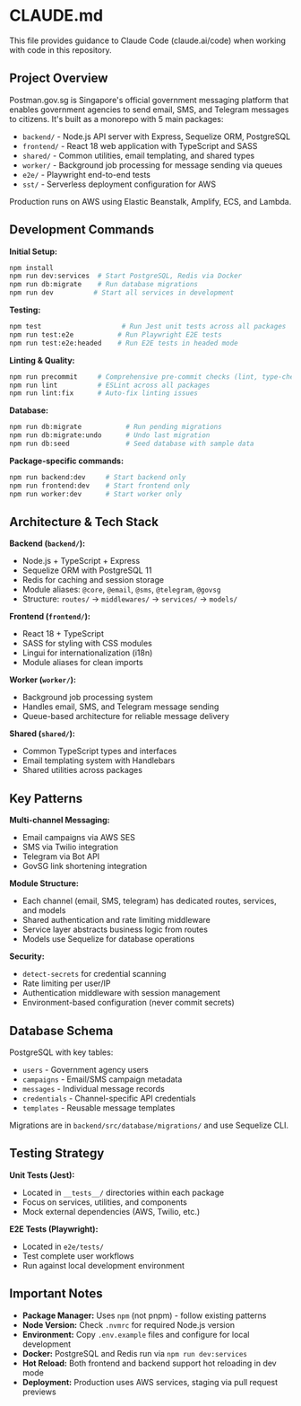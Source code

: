 # CLAUDE.md

This file provides guidance to Claude Code (claude.ai/code) when working with code in this repository.

## Project Overview

Postman.gov.sg is Singapore's official government messaging platform that enables government agencies to send email, SMS, and Telegram messages to citizens. It's built as a monorepo with 5 main packages:

- `backend/` - Node.js API server with Express, Sequelize ORM, PostgreSQL
- `frontend/` - React 18 web application with TypeScript and SASS
- `shared/` - Common utilities, email templating, and shared types
- `worker/` - Background job processing for message sending via queues
- `e2e/` - Playwright end-to-end tests
- `sst/` - Serverless deployment configuration for AWS

Production runs on AWS using Elastic Beanstalk, Amplify, ECS, and Lambda.

## Development Commands

**Initial Setup:**
```bash
npm install
npm run dev:services  # Start PostgreSQL, Redis via Docker
npm run db:migrate    # Run database migrations
npm run dev          # Start all services in development
```

**Testing:**
```bash
npm test                    # Run Jest unit tests across all packages
npm run test:e2e           # Run Playwright E2E tests
npm run test:e2e:headed    # Run E2E tests in headed mode
```

**Linting & Quality:**
```bash
npm run precommit     # Comprehensive pre-commit checks (lint, type-check, format)
npm run lint          # ESLint across all packages
npm run lint:fix      # Auto-fix linting issues
```

**Database:**
```bash
npm run db:migrate           # Run pending migrations
npm run db:migrate:undo      # Undo last migration
npm run db:seed              # Seed database with sample data
```

**Package-specific commands:**
```bash
npm run backend:dev     # Start backend only
npm run frontend:dev    # Start frontend only  
npm run worker:dev      # Start worker only
```

## Architecture & Tech Stack

**Backend (`backend/`):**
- Node.js + TypeScript + Express
- Sequelize ORM with PostgreSQL 11
- Redis for caching and session storage
- Module aliases: `@core`, `@email`, `@sms`, `@telegram`, `@govsg`
- Structure: `routes/` → `middlewares/` → `services/` → `models/`

**Frontend (`frontend/`):**
- React 18 + TypeScript
- SASS for styling with CSS modules
- Lingui for internationalization (i18n)
- Module aliases for clean imports

**Worker (`worker/`):**
- Background job processing system
- Handles email, SMS, and Telegram message sending
- Queue-based architecture for reliable message delivery

**Shared (`shared/`):**
- Common TypeScript types and interfaces
- Email templating system with Handlebars
- Shared utilities across packages

## Key Patterns

**Multi-channel Messaging:**
- Email campaigns via AWS SES
- SMS via Twilio integration  
- Telegram via Bot API
- GovSG link shortening integration

**Module Structure:**
- Each channel (email, SMS, telegram) has dedicated routes, services, and models
- Shared authentication and rate limiting middleware
- Service layer abstracts business logic from routes
- Models use Sequelize for database operations

**Security:**
- `detect-secrets` for credential scanning
- Rate limiting per user/IP
- Authentication middleware with session management
- Environment-based configuration (never commit secrets)

## Database Schema

PostgreSQL with key tables:
- `users` - Government agency users
- `campaigns` - Email/SMS campaign metadata
- `messages` - Individual message records  
- `credentials` - Channel-specific API credentials
- `templates` - Reusable message templates

Migrations are in `backend/src/database/migrations/` and use Sequelize CLI.

## Testing Strategy

**Unit Tests (Jest):**
- Located in `__tests__/` directories within each package
- Focus on services, utilities, and components
- Mock external dependencies (AWS, Twilio, etc.)

**E2E Tests (Playwright):**
- Located in `e2e/tests/`
- Test complete user workflows
- Run against local development environment

## Important Notes

- **Package Manager:** Uses `npm` (not pnpm) - follow existing patterns
- **Node Version:** Check `.nvmrc` for required Node.js version
- **Environment:** Copy `.env.example` files and configure for local development
- **Docker:** PostgreSQL and Redis run via `npm run dev:services`
- **Hot Reload:** Both frontend and backend support hot reloading in dev mode
- **Deployment:** Production uses AWS services, staging via pull request previews